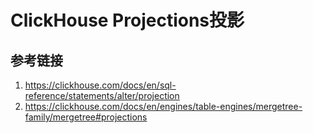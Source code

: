 # ClickHouse Projections投影




## 参考链接
1. https://clickhouse.com/docs/en/sql-reference/statements/alter/projection
2. https://clickhouse.com/docs/en/engines/table-engines/mergetree-family/mergetree#projections